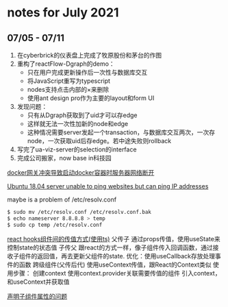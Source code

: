 # notes for July 2021

## 07/05 - 07/11

1. 在cyberbrick的仪表盘上完成了牧原股份和茅台的作图
2. 重构了reactFlow-Dgraph的demo：
    - 只在用户完成更新操作后一次性与数据库交互
    - 将JavaScript重写为typescript
    - nodes支持点击内部的×来删除
    - 使用ant design pro作为主要的layout和form UI
3. 发现问题：
    - 只有从Dgraph获取到了uid才可以存edge
    - 这样就无法一次性加新的node和edge
    - 这种情况需要server发起一个transaction，与数据库交互两次，一次存node，一次获取uid后存edge。若中途失败则rollback
4. 写完了ua-viz-server的selection的interface
5. 完成公司搬家，now base in科技园

[docker网关冲突导致启动docker容器时服务器网络断开](https://blog.csdn.net/HYESC/article/details/88688884)

[Ubuntu 18.04 server unable to ping websites but can ping IP addresses](https://askubuntu.com/questions/1108607/ubuntu-18-04-server-unable-to-ping-websites-but-can-ping-ip-addresses)

maybe is a problem of /etc/resolv.conf
```bash
$ sudo mv /etc/resolv.conf /etc/resolv.conf.bak
$ echo nameserver 8.8.8.8 > temp
$ sudo cp temp /etc/resolv.conf
```

[react hooks组件间的传值方式(使用ts)](https://blog.csdn.net/qq_34775038/article/details/106213225?spm=1001.2014.3001.5501)
父传子
    通过props传值，使用useState来控制state的状态值
子传父
    跟react的方式一样，像子组件传入回调函数，通过接收子组件的返回值，再去更新父组件的state. 优化：使用useCallback存放处理事件的函数
跨级组件(父传后代)
    使用useContext传值，跟React的Context类似
    使用步骤：
    创建context
    使用context.provider关联需要传值的组件
    引入context，和useContext并获取值

[声明子组件属性的问题](https://blog.csdn.net/youlinhuanyan/article/details/103547861)